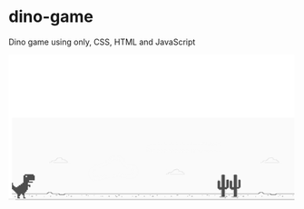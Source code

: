 # dino-game
Dino game using only, CSS, HTML and JavaScript
<p align="center"><img src=https://github.com/thiago-aa/dino-game/blob/main/Screenshot.png></p>
